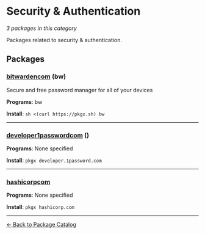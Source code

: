 # Security & Authentication

*3 packages in this category*

Packages related to security & authentication.

## Packages

### [bitwardencom](../packages/bitwardencom.md) (bw)

Secure and free password manager for all of your devices

**Programs**: bw

**Install**: `sh <(curl https://pkgx.sh) bw`

---

### [developer1passwordcom](../packages/developer1passwordcom.md) ()



**Programs**: None specified

**Install**: `pkgx developer.1password.com`

---

### [hashicorpcom](../packages/hashicorpcom.md)



**Programs**: None specified

**Install**: `pkgx hashicorp.com`

---


[← Back to Package Catalog](../package-catalog.md)
